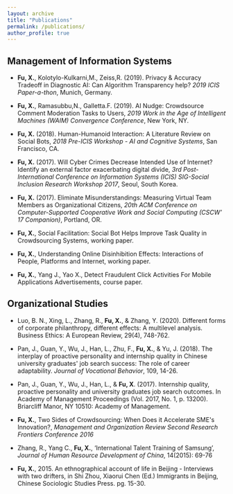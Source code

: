 ```yaml
---
layout: archive
title: "Publications"
permalink: /publications/
author_profile: true
---
```


Management of Information Systems
------
* **Fu, X.**, Kolotylo-Kulkarni,M., Zeiss,R. (2019). Privacy & Accuracy Tradeoff in Diagnostic AI: Can Algorithm Transparency help?
_2019 ICIS Paper-a-thon_, Munich, Germany.

* **Fu, X.**, Ramasubbu,N., Galletta.F. (2019). AI Nudge: Crowdsource Comment Moderation Tasks to Users,
_2019 Work in the Age of Intelligent Machines (WAIM) Convergence Conference_, New York, NY.

* **Fu, X.** (2018). Human-Humanoid Interaction: A Literature Review on Social Bots, _2018 Pre-ICIS Workshop - AI and Cognitive Systems_, San Francisco, CA.

* **Fu, X.** (2017). Will Cyber Crimes Decrease Intended Use of Internet? Identify an external factor exacerbating digital divide, _3rd Post-International Conference on Information Systems (ICIS) SIG-Social Inclusion Research Workshop 2017_, Seoul, South Korea.

* **Fu, X.** (2017). Eliminate Misunderstandings: Measuring Virtual Team Members as Organizational Citizens, _20th ACM Conference on Computer-Supported Cooperative Work and Social Computing (CSCW’ 17 Companion)_, Portland, OR.

* **Fu, X.**, Social Facilitation: Social Bot Helps Improve Task Quality in Crowdsourcing Systems, working paper.

* **Fu, X.**, Understanding Online Disinhibition Effects: Interactions of People, Platforms and Internet, working paper.

* **Fu, X.**, Yang J., Yao X., Detect Fraudulent Click Activities For Mobile Applications Advertisements, course paper.

Organizational Studies
------
* Luo, B. N., Xing, L., Zhang, R., **Fu, X.**, & Zhang, Y. (2020). Different forms of corporate philanthropy, different effects: A multilevel analysis. Business Ethics: A European Review, 29(4), 748-762.

* Pan, J., Guan, Y., Wu, J., Han, L., Zhu, F., **Fu, X.**, & Yu, J. (2018). The interplay of proactive personality and internship quality in Chinese university graduates' job search success: The role of career adaptability. _Journal of Vocational Behavior_, 109, 14-26.

* Pan, J., Guan, Y., Wu, J., Han, L., & **Fu, X**. (2017). Internship quality, proactive personality and university graduates job search outcomes. In Academy of Management Proceedings (Vol. 2017, No. 1, p. 13200). Briarcliff Manor, NY 10510: Academy of Management.

* **Fu, X.**, Two Sides of Crowdsourcing: When Does it Accelerate SME's Innovation?, _Management and Organization Review Second Research Frontiers Conference 2016_

* Zhang, R., Yang C., **Fu, X.**, ‘International Talent Training of Samsung’, _Journal of Human Resource Development of China_, 14(2015): 69-76

* **Fu, X.**, 2015. An ethnographical account of life in Beijing - Interviews with two drifters, in Shi Zhou, Xiaorui Chen (Ed.) Immigrants in Beijing, Chinese Sociologic Studies Press. pg. 15-30. 
